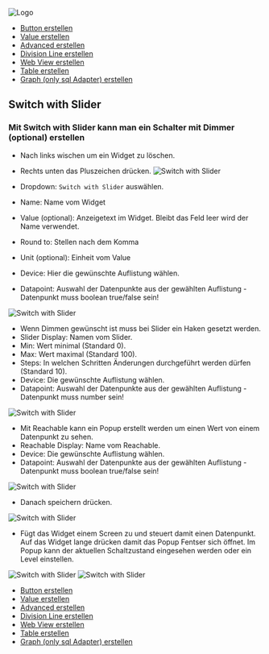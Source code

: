 ![Logo](../../admin/hiob.png)

-   [Button erstellen](button.md)
-   [Value erstellen](value.md)
-   [Advanced erstellen](advanced.md)
-   [Division Line erstellen](division.md)
-   [Web View erstellen](webview.md)
-   [Table erstellen](table.md)
-   [Graph (only sql Adapter) erstellen](graph.md)

## Switch with Slider

### Mit Switch with Slider kann man ein Schalter mit Dimmer (optional) erstellen

- Nach links wischen um ein Widget zu löschen.
- Rechts unten das Pluszeichen drücken.
![Switch with Slider](img/app_create_value_done.png)


- Dropdown: `Switch with Slider` auswählen.
- Name: Name vom Widget
- Value (optional): Anzeigetext im Widget. Bleibt das Feld leer wird der Name verwendet.
- Round to: Stellen nach dem Komma
- Unit (optional): Einheit vom Value
- Device: Hier die gewünschte Auflistung wählen.
- Datapoint: Auswahl der Datenpunkte aus der gewählten Auflistung - Datenpunkt muss boolean true/false sein!

![Switch with Slider](img/app_create_widget_switch.png)

- Wenn Dimmen gewünscht ist muss bei Slider ein Haken gesetzt werden.
- Slider Display: Namen vom Slider.
- Min: Wert minimal (Standard 0).
- Max: Wert maximal (Standard 100).
- Steps: In welchen Schritten Änderungen durchgeführt werden dürfen (Standard 10).
- Device: Die gewünschte Auflistung wählen.
- Datapoint: Auswahl der Datenpunkte aus der gewählten Auflistung - Datenpunkt muss number sein!

![Switch with Slider](img/app_create_widget_slider.png)

- Mit Reachable kann ein Popup erstellt werden um einen Wert von einem Datenpunkt zu sehen.
- Reachable Display: Name vom Reachable.
- Device: Die gewünschte Auflistung wählen.
- Datapoint: Auswahl der Datenpunkte aus der gewählten Auflistung - Datenpunkt muss boolean true/false sein!

![Switch with Slider](img/app_create_widget_reach.png)

- Danach speichern drücken.

![Switch with Slider](img/app_create_switch_done.png)

- Fügt das Widget einem Screen zu und steuert damit einen Datenpunkt. Auf das Widget lange drücken damit das Popup Fentser sich öffnet. Im Popup kann der aktuellen Schaltzustand eingesehen werden oder ein Level einstellen.

![Switch with Slider](img/app_create_switch_screen.png)
![Switch with Slider](img/app_create_switch_screen_popup.png)


-   [Button erstellen](button.md)
-   [Value erstellen](value.md)
-   [Advanced erstellen](advanced.md)
-   [Division Line erstellen](division.md)
-   [Web View erstellen](webview.md)
-   [Table erstellen](table.md)
-   [Graph (only sql Adapter) erstellen](graph.md)